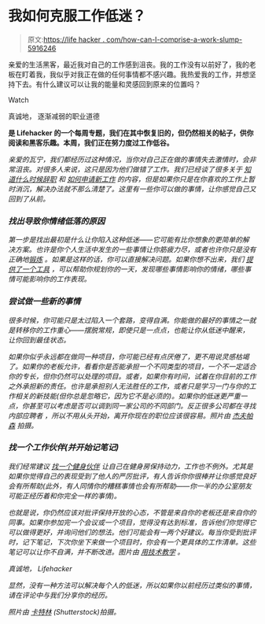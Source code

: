 # 我如何克服工作低迷？

> 原文:[https://life hacker . com/how-can-I-comprise-a-work-slump-5916246](https://lifehacker.com/how-can-i-overcome-a-work-slump-5916246)

亲爱的生活黑客，最近我对自己的工作感到沮丧。我的工作没有以前好了，我的老板在盯着我，我似乎对我正在做的任何事情都不感兴趣。我热爱我的工作，并想坚持下去。有什么建议可以让我的能量和灵感回到原来的位置吗？

Watch

真诚地，
逐渐减弱的职业道德

[](http://lifehacker.com/tag/blast-from-the-past)**是 Lifehacker 的一个每周专题，我们在其中恢复旧的，但仍然相关的帖子，供你阅读和黑客乐趣。本周，我们正在努力度过工作低谷。**

*亲爱的瓦宁，我们都经历过这种情况，当你对自己正在做的事情失去激情时，会非常沮丧。对很多人来说，这只是因为他们做错了工作。我们已经谈了很多关于 [知道什么时候辞职](http://lifehacker.com/how-to-know-when-to-quit-your-job-5775236) 和 [如何申请新工作](http://lifehacker.com/how-do-i-get-a-job-when-i-have-no-relevant-experience-5720706) 的内容，但是如果你只是在你喜欢的工作上暂时消沉，解决办法就不那么清楚了。这里有一些你可以做的事情，让你感觉自己又回到了从前。*

### *找出导致你情绪低落的原因*

*第一步是找出最初是什么让你陷入这种低迷——它可能有比你想象的更简单的解决方案。也许是你个人生活中发生的一些事情让你筋疲力尽，或者也许你只是没有正确地[锻炼](https://lifehacker.com/a-20-minute-daily-exercise-plan-for-people-too-busy-to-5909383) 。如果是这样的话，你可以直接解决问题。如果你想不出来，我们 [提供了一个工具](https://lifehacker.com/fill-out-this-one-minute-form-every-day-and-find-out-wh-5901651) ，可以帮助你规划你的一天，发现哪些事情影响你的情绪，哪些事情可能影响你的工作表现。*

### *尝试做一些新的事情*

*很多时候，你可能只是太过陷入一个套路，变得自满。你能做的最好的事情之一就是转移你的工作重心——摆脱常规，即使只是一点点，也能让你从低迷中醒来，让你回到最佳状态。*

*如果你似乎永远都在做同一种项目，你可能已经有点厌倦了，更不用说灵感枯竭了。如果你的老板允许，看看你是否能承担一个不同类型的项目，一个不一定适合你的专长，但你仍然可以处理的项目。或者，如果你有时间，试着在你目前的工作之外承担新的责任。也许是承担别人无法胜任的工作，或者只是学习一门与你的工作相关的新技能(但你总是忽略它，因为它不是必须的)。如果你的低迷更严重一点，你甚至可以考虑是否可以调到同一家公司的不同部门。反正很多公司都在寻找内部应聘者 ，所以不用从头开始，离开你现在的职位应该很容易。*照片由* [*杰夫帕森*](http://www.flickr.com/photos/candescence/1333584070/) 拍摄。*

### *找一个工作伙伴(并开始记笔记)*

*我们经常建议 [找一个健身伙伴](http://lifehacker.com/how-can-i-fit-a-workout-into-my-daily-routine-5854874) 让自己在健身房保持动力，工作也不例外。尤其是如果你觉得自己的表现受到了他人的严厉批评，有人告诉你你很棒并让你感觉良好会有所帮助(此外，有人同情你的糟糕事情也会有所帮助——你一半的办公室朋友可能正经历着和你完全一样的事情)。*

*也就是说，你仍然应该对批评保持开放的心态，不管是来自你的老板还是来自你的同事。如果你参加完一个会议或一个项目，觉得没有达到标准，告诉他们你觉得它可以做得更好，并询问他们的想法。他们可能会有一两个好建议。每当你受到批评时，记下笔记，下次你坐下来做一个项目时，你会有一个更具体的工作清单。这些笔记可以让你不自满，并不断改进。*图片由* [*用技术教学*](http://www.flickr.com/photos/psutlt/5486479900/) 。*

*真诚地，
Lifehacker*

*显然，没有一种方法可以解决每个人的低迷，所以如果你以前经历过类似的事情，请在评论中与我们分享你的经历。*

**照片由* [*卡特林*](http://www.shutterstock.com/pic-84146302/stock-photo-portrait-of-an-exhausted-businessman-covering-his-head-with-his-laptop.html) *(Shutterstock)拍摄。**